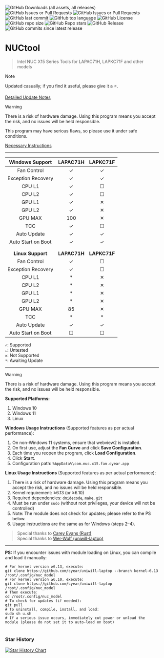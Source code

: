 ![GitHub Downloads (all assets, all releases)](https://img.shields.io/github/downloads/cyear/NUCtool/total?style=for-the-badge)
![GitHub Issues or Pull Requests](https://img.shields.io/github/issues/cyear/NUCtool?style=for-the-badge)
![GitHub Issues or Pull Requests](https://img.shields.io/github/issues-closed/cyear/NUCtool?style=for-the-badge)
![GitHub last commit](https://img.shields.io/github/last-commit/cyear/NUCtool?style=for-the-badge)
![GitHub top language](https://img.shields.io/github/languages/top/cyear/NUCtool?style=for-the-badge)
![GitHub License](https://img.shields.io/github/license/cyear/NUCtool?style=for-the-badge)
![GitHub repo size](https://img.shields.io/github/repo-size/cyear/NUCtool?style=for-the-badge)
![GitHub Repo stars](https://img.shields.io/github/stars/cyear/NUCtool?style=for-the-badge)
![GitHub Release](https://img.shields.io/github/v/release/cyear/NUCtool?style=for-the-badge)
![GitHub commits since latest release](https://img.shields.io/github/commits-since/cyear/NUCtool/latest?style=for-the-badge)

# NUCtool

> Intel NUC X15 Series Tools for LAPAC71H, LAPKC71F and other models

> [!NOTE]  
> Updated casually; if you find it useful, please give it a ⭐.  
>  
> [Detailed Update Notes](./assets/NUCtoolChange.md)

> [!WARNING]  
> There is a risk of hardware damage. Using this program means you accept the risk, and no issues will be held responsible.  
>  
> This program may have serious flaws, so please use it under safe conditions.  
>  
> [Necessary Instructions](assets/分析.md)

---

| **Windows Support** | **LAPAC71H** | **LAPKC71F** |
|:-------------------:|:------------:|:------------:|
| Fan Control         | ✓            | ✓            |
| Exception Recovery  | ✓            | ✓            |
| CPU L1              | ✓            | ☐            |
| CPU L2              | ✓            | ☐            |
| GPU L1              | ✓            | ✕            |
| GPU L2              | ✓            | ✕            |
| GPU MAX             | 100          | ✕            |
| TCC                 | ✓            | ☐            |
| Auto Update         | ✓            | ✓            |
| Auto Start on Boot  | ✓            | ✓            |
|                     |              |              |
|                     |              |              |
| **Linux Support**   | **LAPAC71H** | **LAPKC71F** |
| Fan Control         | ✓            | ☐            |
| Exception Recovery  | ✓            | ☐            |
| CPU L1              | *            | ✕            |
| CPU L2              | *            | ✕            |
| GPU L1              | *            | ✕            |
| GPU L2              | *            | ✕            |
| GPU MAX             | 85           | ✕            |
| TCC                 | *            | *            |
| Auto Update         | ✓            | ✓            |
| Auto Start on Boot  | ☐            | ☐            |

`✓`: Supported  
`☐`: Untested  
`✕`: Not Supported  
`*`: Awaiting Update

---

> [!WARNING]  
> There is a risk of hardware damage. Using this program means you accept the risk, and no issues will be held responsible.
>
> **Supported Platforms:**
>
> 1. Windows 10
> 2. Windows 11
> 3. Linux
>
> **Windows Usage Instructions** (Supported features as per actual performance):
> 1. On non-Windows 11 systems, ensure that webview2 is installed.
> 2. On first use, adjust the **Fan Curve** and click **Save Configuration**.
> 3. Each time you reopen the program, click **Load Configuration**.
> 4. Click **Start**.
> 5. Configuration path: `%AppData%\com.nuc.x15.fan.cyear.app`
>
> **Linux Usage Instructions** (Supported features as per actual performance):
> 1. There is a risk of hardware damage. Using this program means you accept the risk, and no issues will be held responsible.
> 2. Kernel requirement: ≥6.13 (or ≥6.10)
> 3. Required dependencies: `dmidecode`, `make`, `git`
> 4. Must be run under `sudo` (without root privileges, your device will not be controlled)
> 5. Note: The module does not check for updates; please refer to the PS below.
> 6. Usage instructions are the same as for Windows (steps 2–4).

> Special thanks to [Carey Evans (Rust)](https://users.rust-lang.org/u/carey/summary)  
> Special thanks to [Wer-Wolf (uniwill-laptop)](https://github.com/Wer-Wolf/uniwill-laptop)

---

**PS:** If you encounter issues with module loading on Linux, you can compile and load it manually:

```shell
# For kernel version ≥6.13, execute:
git clone https://github.com/cyear/uniwill-laptop --branch kernel-6.13 /root/.config/nuc_model
# For kernel version ≥6.10, execute:
git clone https://github.com/cyear/uniwill-laptop /root/.config/nuc_model
# Then execute:
cd /root/.config/nuc_model
# To check for updates (if needed):
git pull
# To uninstall, compile, install, and load:
sudo sh u.sh
# If a serious issue occurs, immediately cut power or unload the module (please do not set it to auto-load on boot)
```

# 
### Star History

[![Star History Chart](https://api.star-history.com/svg?repos=cyear/NUCtool&type=Timeline)](https://star-history.com/#cyear/NUCtool&Timeline)
